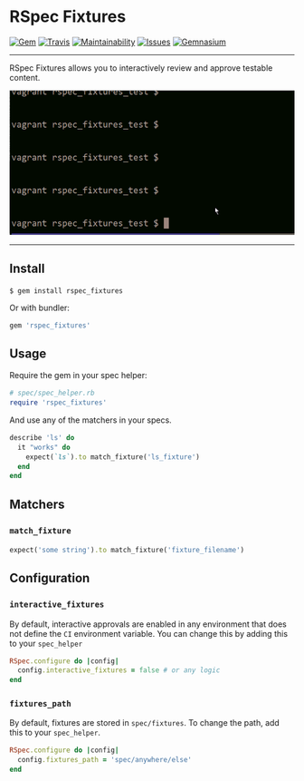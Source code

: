 RSpec Fixtures
==================================================

[![Gem](https://img.shields.io/gem/v/rspec_fixtures.svg?style=flat-square)](https://rubygems.org/gems/rspec_fixtures)
[![Travis](https://img.shields.io/travis/DannyBen/rspec_fixtures.svg?style=flat-square)](https://travis-ci.org/DannyBen/rspec_fixtures)
[![Maintainability](https://img.shields.io/codeclimate/maintainability/DannyBen/rspec_fixtures.svg?style=flat-square)](https://codeclimate.com/github/DannyBen/rspec_fixtures)
[![Issues](https://img.shields.io/codeclimate/issues/github/DannyBen/rspec_fixtures.svg?style=flat-square)](https://codeclimate.com/github/DannyBen/rspec_fixtures)
[![Gemnasium](https://img.shields.io/gemnasium/DannyBen/rspec_fixtures.svg?style=flat-square)](https://gemnasium.com/DannyBen/rspec_fixtures)

---

RSpec Fixtures allows you to interactively review and approve testable
content.

![Demo](/demo.gif)

---


Install
--------------------------------------------------

```
$ gem install rspec_fixtures
```

Or with bundler:

```ruby
gem 'rspec_fixtures'
```


Usage
--------------------------------------------------

Require the gem in your spec helper:

```ruby
# spec/spec_helper.rb
require 'rspec_fixtures'
```

And use any of the matchers in your specs.

```ruby
describe 'ls' do
  it "works" do
    expect(`ls`).to match_fixture('ls_fixture')
  end
end
```

Matchers
--------------------------------------------------

### `match_fixture`

```ruby
expect('some string').to match_fixture('fixture_filename')
```


Configuration
--------------------------------------------------

### `interactive_fixtures`

By default, interactive approvals are enabled in any environment that 
does not define the `CI` environment variable. You can change this by
adding this to your `spec_helper`

```ruby
RSpec.configure do |config|
  config.interactive_fixtures = false # or any logic
end
```

### `fixtures_path`

By default, fixtures are stored in `spec/fixtures`. To change the path,
add this to your `spec_helper`.

```ruby
RSpec.configure do |config|
  config.fixtures_path = 'spec/anywhere/else'
end
```